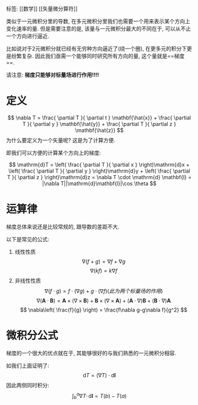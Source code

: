标签: [[数学]] [[矢量微分算符]]

类似于一元微积分里的导数, 在多元微积分里我们也需要一个用来表示某个方向上变化速率的量. 但是需要注意的是, 该量与一元微积分最大的不同在于, 可以从不止一个方向进行逼近. 

比如说对于2元微积分就已经有无穷种方向逼近了(绕一个圈), 在更多元的积分下更是纷繁复杂. 因此我们亟需一个能够同时研究所有方向的量, 这个量就是==梯度==. 

请注意: **梯度只能够对标量场进行作用!!!!**

# 定义

$$
\nabla T = \frac{ \partial T }{ \partial t } \mathbf{\hat{x}} + \frac{ \partial T }{ \partial y } \mathbf{\hat{y}} + \frac{ \partial T }{ \partial z } \mathbf{\hat{z}}
$$
为什么要定义为一个矢量呢? 这是为了计算方便. 

即我们可以方便的计算某个方向上的梯度: 

$$
\mathrm{d}T = \left( \frac{ \partial T }{ \partial x }  \right)\mathrm{d}x + \left( \frac{ \partial T }{ \partial y }  \right)\mathrm{d}y + \left( \frac{ \partial T }{ \partial z }  \right)\mathrm{d}z = \nabla T \cdot \mathrm{d} \mathbf{l} = |\nabla T||\mathrm{d}\mathbf{l}|\cos \theta
$$

# 运算律

梯度总体来说还是比较常规的, 跟导数的差距不大. 

以下是常见的公式: 
1. 线性性质
$$
\nabla(f + g) = \nabla f + \nabla g
$$
$$
\nabla (kf) = k \nabla f
$$
2. 非线性性质
$$
\nabla (f \cdot g) = f \cdot (\nabla g) + g \cdot (\nabla f) (此为两个标量场的作用)
$$
$$
\nabla(\mathbf{A} \cdot \mathbf{B}) = \mathbf{A} \times (\nabla \times \mathbf{B}) + \mathbf{B} \times (\nabla \times \mathbf{A}) + (\mathbf{A} \cdot \nabla)\mathbf{B} + (\mathbf{B} \cdot \nabla)\mathbf{A}
$$
$$
\nabla\left( \frac{f}{g} \right) = \frac{f\nabla g-g\nabla f}{g^2}
$$

# 微积分公式

梯度的一个很大的优点就在于, 其能够很好的与我们熟悉的一元微积分相容. 

如我们上面证明了: 
$$
\mathrm{d} T = (\nabla T) \cdot \mathrm{d}\mathbf{l}
$$
因此两侧同时积分:
$$
\int _{b}^a  \nabla T \cdot \, \mathrm{d} \mathbf{l} = T(b) - T(a)
$$